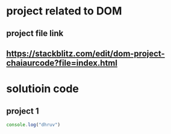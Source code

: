 # project related to DOM

## project file link 

## https://stackblitz.com/edit/dom-project-chaiaurcode?file=index.html

# solutioin code 
## project 1

```javascript
console.log("dhruv")

```


